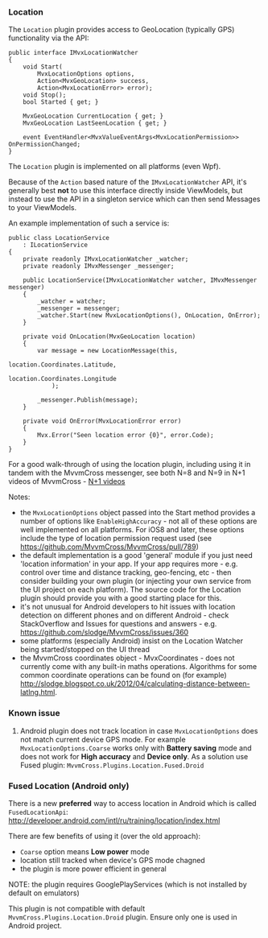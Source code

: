 ### Location

The `Location` plugin provides access to GeoLocation (typically GPS) functionality via the API:

    public interface IMvxLocationWatcher
    {
        void Start(
            MvxLocationOptions options, 
            Action<MvxGeoLocation> success, 
            Action<MvxLocationError> error);
        void Stop();
        bool Started { get; }
        
        MvxGeoLocation CurrentLocation { get; }
        MvxGeoLocation LastSeenLocation { get; }
        
        event EventHandler<MvxValueEventArgs<MvxLocationPermission>> OnPermissionChanged;
    }

The `Location` plugin is implemented on all platforms (even Wpf).

Because of the `Action` based nature of the `IMvxLocationWatcher` API, it's generally best **not** to use this interface directly inside ViewModels, but instead to use the API in a singleton service which can then send Messages to your ViewModels.

An example implementation of such a service is:

    public class LocationService
        : ILocationService
    {
        private readonly IMvxLocationWatcher _watcher;
        private readonly IMvxMessenger _messenger;

        public LocationService(IMvxLocationWatcher watcher, IMvxMessenger messenger)
        {
            _watcher = watcher;
            _messenger = messenger;
            _watcher.Start(new MvxLocationOptions(), OnLocation, OnError);
        }

        private void OnLocation(MvxGeoLocation location)
        {
            var message = new LocationMessage(this,
                                              location.Coordinates.Latitude,
                                              location.Coordinates.Longitude
                );

            _messenger.Publish(message);
        }

        private void OnError(MvxLocationError error)
        {
            Mvx.Error("Seen location error {0}", error.Code);
        }
    }

For a good walk-through of using the location plugin, including using it in tandem with the MvvmCross messenger, see both N=8 and N=9 in N+1 videos of MvvmCross - [N+1 videos](https://github.com/slodge/MvvmCross/wiki/N-1-Videos-Of-MvvmCross)


Notes:

- the `MvxLocationOptions` object passed into the Start method provides a number of options like `EnableHighAccuracy` - not all of these options are well implemented on all platforms. For iOS8 and later, these options include the type of location permission request used (see https://github.com/MvvmCross/MvvmCross/pull/789)
- the default implementation is a good 'general' module if you just need 'location information' in your app. If your app requires more - e.g. control over time and distance tracking, geo-fencing, etc - then consider building your own plugin (or injecting your own service from the UI project on each platform). The source code for the Location plugin should provide you with a good starting place for this.
- it's not unusual for Android developers to hit issues with location detection on different phones and on different Android - check StackOverflow and Issues for questions and answers - e.g. https://github.com/slodge/MvvmCross/issues/360
- some platforms (especially Android) insist on the Location Watcher being started/stopped on the UI thread
- the MvvmCross coordinates object - MvxCoordinates - does not currently come with any built-in maths operations. Algorithms for some common coordinate operations can be found on (for example) http://slodge.blogspot.co.uk/2012/04/calculating-distance-between-latlng.html.


### Known issue

1. Android plugin does not track location in case `MvxLocationOptions` does not match current device GPS mode. For example `MvxLocationOptions.Coarse` works only with **Battery saving** mode and does not work for **High accuracy** and **Device only**. As a solution use Fused plugin: `MvvmCross.Plugins.Location.Fused.Droid`

### Fused Location (Android only)

There is a new **preferred** way to access location in Android which is called `FusedLocationApi`: http://developer.android.com/intl/ru/training/location/index.html 

There are few benefits of using it (over the old approach):

- `Coarse` option means **Low power** mode
- location still tracked when device's GPS mode chagned
- the plugin is more power efficient in general

NOTE: the plugin requires GooglePlayServices (which is not installed by default on emulators)

This plugin is not compatible with default `MvvmCross.Plugins.Location.Droid` plugin. Ensure only one is used in Android project. 
